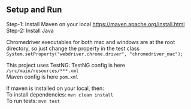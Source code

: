 ## Setup and Run

Step-1: Install Maven on your local https://maven.apache.org/install.html  
Step-2: Install Java

Chromedriver executables for both mac and windows are at the root directory, so just change the property in the test class
```System.setProperty("webdriver.chrome.driver", "chromedriver_mac");```

This project uses TestNG:
TestNG config is here ```/src/main/resources/***.xml```  
Maven config is here ```pom.xml```

If maven is installed on your local, then:  
To install dependencies:
```mvn clean install```  
To run tests:
```mvn test```

